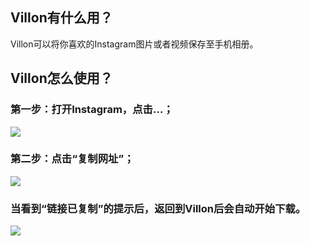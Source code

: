 ## Villon有什么用？
Villon可以将你喜欢的Instagram图片或者视频保存至手机相册。

## Villon怎么使用？

### 第一步：打开Instagram，点击…；

![](http://7xpyhz.com1.z0.glb.clouddn.com/step1.jpg)

### 第二步：点击“复制网址”；

![](http://7xpyhz.com1.z0.glb.clouddn.com/step2.jpg)

### 当看到“链接已复制”的提示后，返回到Villon后会自动开始下载。

![](http://7xpyhz.com1.z0.glb.clouddn.com/step3.jpg)

